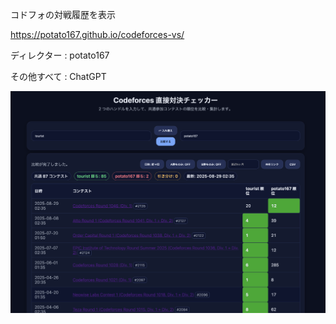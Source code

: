 コドフォの対戦履歴を表示

https://potato167.github.io/codeforces-vs/

ディレクター : potato167

その他すべて : ChatGPT


![](img/a.png)
